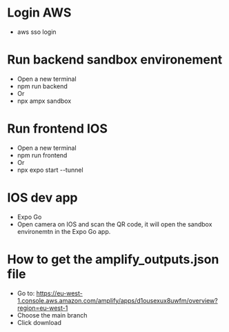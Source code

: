 # Login AWS

- aws sso login

# Run backend sandbox environement

- Open a new terminal
- npm run backend
- Or
- npx ampx sandbox

# Run frontend IOS

- Open a new terminal
- npm run frontend
- Or
- npx expo start --tunnel

# IOS dev app

- Expo Go
- Open camera on IOS and scan the QR code, it will open the sandbox environemtn in the Expo Go app.

# How to get the amplify_outputs.json file

- Go to: https://eu-west-1.console.aws.amazon.com/amplify/apps/d1ousexux8uwfm/overview?region=eu-west-1
- Choose the main branch
- Click download

